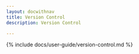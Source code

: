 ```yaml
---
layout: docwithnav
title: Version Control
description: Version Control

---
```


{% include docs/user-guide/version-control.md %}